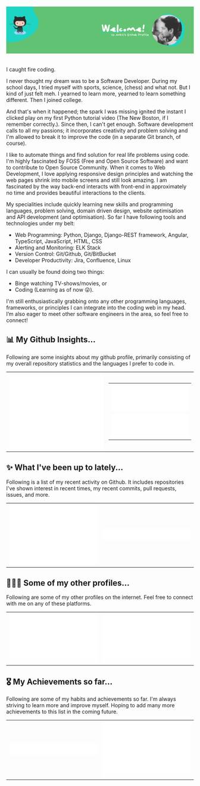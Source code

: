 ![My Profile Header](images/profile_banner.png)

<br>
I caught fire coding. 

I never thought my dream was to be a Software Developer. During my school days, I tried myself with sports, science, (chess) and what not. But I kind of just felt meh. I yearned to learn more, yearned to learn something different. Then I joined college.

And that's when it happened; the spark I was missing ignited the instant I clicked play on my first Python tutorial video (The New Boston, if I remember correctly.). Since then, I can't get enough. Software development calls to all my passions; it incorporates creativity and problem solving and I'm allowed to break it to improve the code (in a separate Git branch, of course).

I like to automate things and find solution for real life problems using code. I'm highly fascinated by FOSS (Free and Open Source Software) and want to contribute to Open Source Community. When it comes to Web Development, I love applying responsive design principles and watching the web pages shrink into mobile screens and still look amazing. I am fascinated by the way back-end interacts with front-end in approximately no time and provides beautiful interactions to the clients.

My specialities include quickly learning new skills and programming languages, problem solving, domain driven design, website optimisation and API development (and optimisation). So far I have following tools and technologies under my belt: 
- Web Programming: Python, Django, Django-REST framework, Angular, TypeScript, JavaScript, HTML, CSS
- Alerting and Monitoring: ELK Stack 
- Version Control: Git/Github, Git/BitBucket
- Developer Productivity: Jira, Confluence, Linux

I can usually be found doing two things:
- Binge watching TV-shows/movies, or
- Coding (Learning as of now 😜️). 


I'm still enthusiastically grabbing onto any other programming languages, frameworks, or principles I can integrate into the coding web in my head. I’m also eager to meet other software engineers in the area, so feel free to connect!


## 📊 My Github Insights...
  
Following are some insights about my github profile, primarily consisting of my overall repository statistics and the languages I prefer to code in.
  

<table>
  <tr>
    <td><img src="images/user-metrics.svg" alt="User Metrics" width="550px"></td>
    <td>
      <table>
        <tr><td><img src="images/languages-metrics.svg" alt="Language Metrics" width="450px"></td></tr>
        <tr><td><img src="images/followup-metrics.svg" alt="Followup Metrics" width="450px"></td></tr>
      </table>
    </td>
  </tr>
</table>

## ✨ What I've been up to lately...
  
Following is a list of my recent activity on Github. It includes repositories I've shown interest in recent times, my recent commits, pull requests, issues, and more.

<table>
  <tr>
    <td><img src="images/starred-repo-metrics.svg" alt="Starred Repo Metrics" width="500px"></td>
    <td><img src="images/recent-activity-metrics.svg" alt="Recent Activity Metrics" width="500px"></td>
  </tr>
</table>

## 🧑🏻‍💻 Some of my other profiles...

Following are some of my other profiles on the internet. Feel free to connect with me on any of these platforms. 

<table>
  <tr>
    <td><img src="images/leetcode-metrics.svg" alt="Leetcode Metrics" width="500px"></td>
    <td><img src="images/stackoverflow-metrics.svg" alt="StackOverflow Metrics" width="500px"></td>
  </tr>
</table>

## 🎖️ My Achievements so far...

Following are some of my habits and achievements so far. I'm always striving to learn more and improve myself. Hoping to add many more achievements to this list in the coming future.

<table>
  <tr>
    <td><img src="images/habits-metrics.svg" alt="Habits Metrics" width="500px"></td>
    <td><img src="images/achievements-metrics.svg" alt="Achievements Metrics" width="500px"></td>
  </tr>
</table>